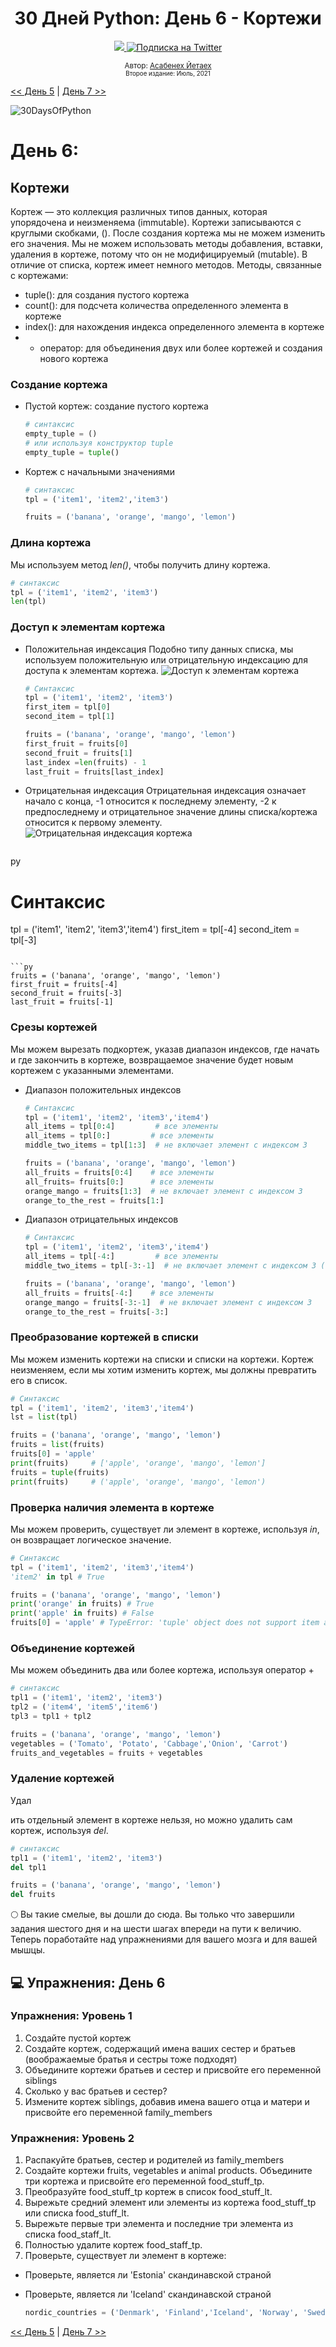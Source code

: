 <div align="center">
  <h1> 30 Дней Python: День 6 - Кортежи</h1>
  <a class="header-badge" target="_blank" href="https://www.linkedin.com/in/asabeneh/">
  <img src="https://img.shields.io/badge/style--5eba00.svg?label=LinkedIn&logo=linkedin&style=social">
  </a>
  <a class="header-badge" target="_blank" href="https://twitter.com/Asabeneh">
  <img alt="Подписка на Twitter" src="https://img.shields.io/twitter/follow/asabeneh?style=social">
  </a>

<sub>Автор:
<a href="https://www.linkedin.com/in/asabeneh/" target="_blank">Асабенех Йетаех</a><br>
<small> Второе издание: Июль, 2021</small>
</sub>

</div>

[<< День 5](../05_Day_Lists/05_lists.md) | [День 7 >>](../07_Day_Sets/07_sets.md)

![30DaysOfPython](../images/30DaysOfPython_banner3@2x.png)

# День 6:

## Кортежи

Кортеж — это коллекция различных типов данных, которая упорядочена и неизменяема (immutable). Кортежи записываются с круглыми скобками, (). После создания кортежа мы не можем изменить его значения. Мы не можем использовать методы добавления, вставки, удаления в кортеже, потому что он не модифицируемый (mutable). В отличие от списка, кортеж имеет немного методов. Методы, связанные с кортежами:

- tuple(): для создания пустого кортежа
- count(): для подсчета количества определенного элемента в кортеже
- index(): для нахождения индекса определенного элемента в кортеже
- - оператор: для объединения двух или более кортежей и создания нового кортежа

### Создание кортежа

- Пустой кортеж: создание пустого кортежа

  ```py
  # синтаксис
  empty_tuple = ()
  # или используя конструктор tuple
  empty_tuple = tuple()
  ```

- Кортеж с начальными значениями

  ```py
  # синтаксис
  tpl = ('item1', 'item2','item3')
  ```

  ```py
  fruits = ('banana', 'orange', 'mango', 'lemon')
  ```

### Длина кортежа

Мы используем метод _len()_, чтобы получить длину кортежа.

```py
# синтаксис
tpl = ('item1', 'item2', 'item3')
len(tpl)
```

### Доступ к элементам кортежа

- Положительная индексация
  Подобно типу данных списка, мы используем положительную или отрицательную индексацию для доступа к элементам кортежа.
  ![Доступ к элементам кортежа](../images/tuples_index.png)

  ```py
  # Синтаксис
  tpl = ('item1', 'item2', 'item3')
  first_item = tpl[0]
  second_item = tpl[1]
  ```

  ```py
  fruits = ('banana', 'orange', 'mango', 'lemon')
  first_fruit = fruits[0]
  second_fruit = fruits[1]
  last_index =len(fruits) - 1
  last_fruit = fruits[last_index]
  ```

- Отрицательная индексация
  Отрицательная индексация означает начало с конца, -1 относится к последнему элементу, -2 к предпоследнему и отрицательное значение длины списка/кортежа относится к первому элементу.
  ![Отрицательная индексация кортежа](../images/tuple_negative_indexing.png)

  ```

  ```

py

# Синтаксис

tpl = ('item1', 'item2', 'item3','item4')
first_item = tpl[-4]
second_item = tpl[-3]

````

```py
fruits = ('banana', 'orange', 'mango', 'lemon')
first_fruit = fruits[-4]
second_fruit = fruits[-3]
last_fruit = fruits[-1]
````

### Срезы кортежей

Мы можем вырезать подкортеж, указав диапазон индексов, где начать и где закончить в кортеже, возвращаемое значение будет новым кортежем с указанными элементами.

- Диапазон положительных индексов

  ```py
  # Синтаксис
  tpl = ('item1', 'item2', 'item3','item4')
  all_items = tpl[0:4]         # все элементы
  all_items = tpl[0:]         # все элементы
  middle_two_items = tpl[1:3]  # не включает элемент с индексом 3
  ```

  ```py
  fruits = ('banana', 'orange', 'mango', 'lemon')
  all_fruits = fruits[0:4]    # все элементы
  all_fruits= fruits[0:]      # все элементы
  orange_mango = fruits[1:3]  # не включает элемент с индексом 3
  orange_to_the_rest = fruits[1:]
  ```

- Диапазон отрицательных индексов

  ```py
  # Синтаксис
  tpl = ('item1', 'item2', 'item3','item4')
  all_items = tpl[-4:]         # все элементы
  middle_two_items = tpl[-3:-1]  # не включает элемент с индексом 3 (-1)
  ```

  ```py
  fruits = ('banana', 'orange', 'mango', 'lemon')
  all_fruits = fruits[-4:]    # все элементы
  orange_mango = fruits[-3:-1]  # не включает элемент с индексом 3
  orange_to_the_rest = fruits[-3:]
  ```

### Преобразование кортежей в списки

Мы можем изменить кортежи на списки и списки на кортежи. Кортеж неизменяем, если мы хотим изменить кортеж, мы должны превратить его в список.

```py
# Синтаксис
tpl = ('item1', 'item2', 'item3','item4')
lst = list(tpl)
```

```py
fruits = ('banana', 'orange', 'mango', 'lemon')
fruits = list(fruits)
fruits[0] = 'apple'
print(fruits)     # ['apple', 'orange', 'mango', 'lemon']
fruits = tuple(fruits)
print(fruits)     # ('apple', 'orange', 'mango', 'lemon')
```

### Проверка наличия элемента в кортеже

Мы можем проверить, существует ли элемент в кортеже, используя _in_, он возвращает логическое значение.

```py
# Синтаксис
tpl = ('item1', 'item2', 'item3','item4')
'item2' in tpl # True
```

```py
fruits = ('banana', 'orange', 'mango', 'lemon')
print('orange' in fruits) # True
print('apple' in fruits) # False
fruits[0] = 'apple' # TypeError: 'tuple' object does not support item assignment
```

### Объединение кортежей

Мы можем объединить два или более кортежа, используя оператор +

```py
# синтаксис
tpl1 = ('item1', 'item2', 'item3')
tpl2 = ('item4', 'item5','item6')
tpl3 = tpl1 + tpl2
```

```py
fruits = ('banana', 'orange', 'mango', 'lemon')
vegetables = ('Tomato', 'Potato', 'Cabbage','Onion', 'Carrot')
fruits_and_vegetables = fruits + vegetables
```

### Удаление кортежей

Удал

ить отдельный элемент в кортеже нельзя, но можно удалить сам кортеж, используя _del_.

```py
# синтаксис
tpl1 = ('item1', 'item2', 'item3')
del tpl1

```

```py
fruits = ('banana', 'orange', 'mango', 'lemon')
del fruits
```

🌕 Вы такие смелые, вы дошли до сюда. Вы только что завершили задания шестого дня и на шести шагах впереди на пути к величию. Теперь поработайте над упражнениями для вашего мозга и для вашей мышцы.

## 💻 Упражнения: День 6

### Упражнения: Уровень 1

1. Создайте пустой кортеж
2. Создайте кортеж, содержащий имена ваших сестер и братьев (воображаемые братья и сестры тоже подходят)
3. Объедините кортежи братьев и сестер и присвойте его переменной siblings
4. Сколько у вас братьев и сестер?
5. Измените кортеж siblings, добавив имена вашего отца и матери и присвойте его переменной family_members

### Упражнения: Уровень 2

1. Распакуйте братьев, сестер и родителей из family_members
2. Создайте кортежи fruits, vegetables и animal products. Объедините три кортежа и присвойте его переменной food_stuff_tp.
3. Преобразуйте food_stuff_tp кортеж в список food_stuff_lt.
4. Вырежьте средний элемент или элементы из кортежа food_stuff_tp или списка food_stuff_lt.
5. Вырежьте первые три элемента и последние три элемента из списка food_staff_lt.
6. Полностью удалите кортеж food_staff_tp.
7. Проверьте, существует ли элемент в кортеже:

- Проверьте, является ли 'Estonia' скандинавской страной
- Проверьте, является ли 'Iceland' скандинавской страной

  ```py
  nordic_countries = ('Denmark', 'Finland','Iceland', 'Norway', 'Sweden')
  ```

[<< День 5](../05_Day_Lists/05_lists.md) | [День 7 >>](../07_Day_Sets/07_sets.md)
